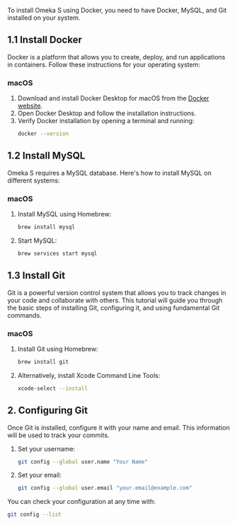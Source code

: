 To install Omeka S using Docker, you need to have Docker, MySQL, and Git installed on your system. 

## 1.1 Install Docker
Docker is a platform that allows you to create, deploy, and run applications in containers. Follow these instructions for your operating system:

### macOS
1. Download and install Docker Desktop for macOS from the [Docker website](https://www.docker.com/products/docker-desktop).
2. Open Docker Desktop and follow the installation instructions.
3. Verify Docker installation by opening a terminal and running:
    ```bash
    docker --version
    ```

## 1.2 Install MySQL
Omeka S requires a MySQL database. Here's how to install MySQL on different systems:

### macOS
1. Install MySQL using Homebrew:
    ```bash
    brew install mysql
    ```
2. Start MySQL:
    ```bash
    brew services start mysql
    ```

## 1.3 Install Git
Git is a powerful version control system that allows you to track changes in your code and collaborate with others. This tutorial will guide you through the basic steps of installing Git, configuring it, and using fundamental Git commands.


### macOS
1. Install Git using Homebrew:
    ```bash
    brew install git
    ```
2. Alternatively, install Xcode Command Line Tools:
    ```bash
    xcode-select --install
    ```


## 2. Configuring Git

Once Git is installed, configure it with your name and email. This information will be used to track your commits.

1. Set your username:
    ```bash
    git config --global user.name "Your Name"
    ```

2. Set your email:
    ```bash
    git config --global user.email "your.email@example.com"
    ```

You can check your configuration at any time with:
```bash
git config --list
```
